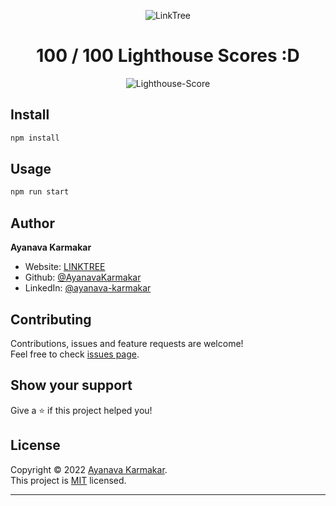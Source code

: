 <div align="center">

![LinkTree](https://socialify.git.ci/AyanavaKarmakar/LinkTree/image?description=1&font=KoHo&language=1&owner=1&pattern=Circuit%20Board&theme=Dark)

# 100 / 100 Lighthouse Scores :D

![Lighthouse-Score](https://user-images.githubusercontent.com/89210438/203782238-5bba5077-8f90-4f11-9901-367a6ef01042.png)

</div>

## Install

```sh
npm install
```

## Usage

```sh
npm run start
```

## Author

**Ayanava Karmakar**

- Website: [LINKTREE](https://linktree.ayanavakarmakar.software/)
- Github: [@AyanavaKarmakar](https://github.com/AyanavaKarmakar)
- LinkedIn: [@ayanava-karmakar](https://linkedin.com/in/ayanava-karmakar)

## Contributing

Contributions, issues and feature requests are welcome!<br />Feel free to check [issues page](https://github.com/AyanavaKarmakar/LinkTree/issues).

## Show your support

Give a ⭐️ if this project helped you!

## License

Copyright © 2022 [Ayanava Karmakar](https://github.com/AyanavaKarmakar).<br />
This project is [MIT](https://github.com/AyanavaKarmakar/LinkTree/blob/master/LICENSE) licensed.

---
